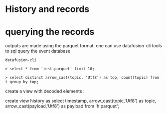 

# History and records


# querying the records

outputs are made using the parquet format. 
one can use datafusion-cli tools to sql query the event database

	datafusion-cli

	> select * from 'test.parquet' limit 10;

	> select distinct arrow_cast(topic, 'Utf8') as top, count(topic) from t group by top;


create a view with decoded elements :

create view history as select timestamp, arrow_cast(topic,'Utf8') as topic, arrow_cast(payload,'Utf8') as payload from 'h.parquet';


